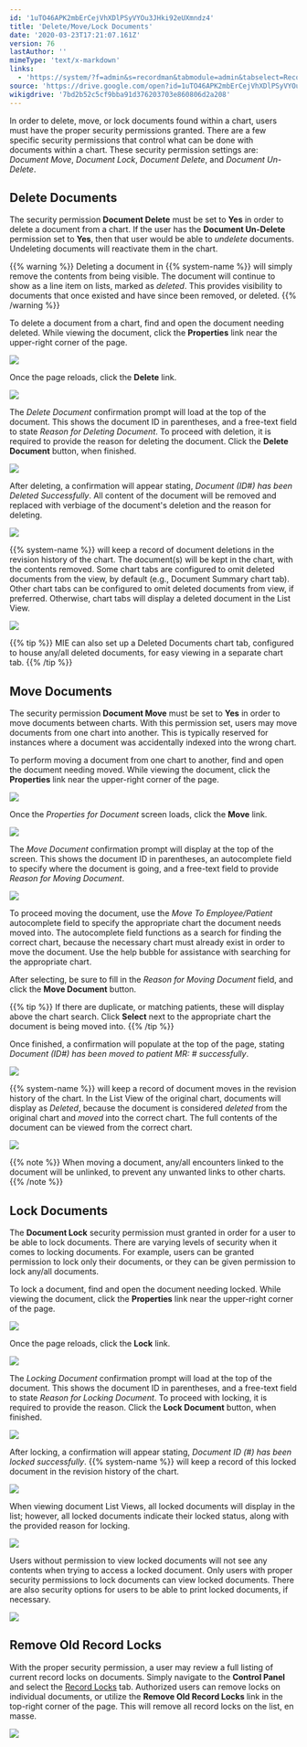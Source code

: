 ```yaml
---
id: '1uTO46APK2mbErCejVhXDlPSyVYOu3JHki92eUXmndz4'
title: 'Delete/Move/Lock Documents'
date: '2020-03-23T17:21:07.161Z'
version: 76
lastAuthor: ''
mimeType: 'text/x-markdown'
links:
  - 'https://system/?f=admin&s=recordman&tabmodule=admin&tabselect=Record+Locks'
source: 'https://drive.google.com/open?id=1uTO46APK2mbErCejVhXDlPSyVYOu3JHki92eUXmndz4'
wikigdrive: '7bd2b52c5cf9bba91d376203703e860806d2a208'
---
```

In order to delete, move, or lock documents found within a chart, users must have the proper security permissions granted. There are a few specific security permissions that control what can be done with documents within a chart. These security permission settings are: *Document Move*, *Document Lock*, *Document Delete*, and *Document Un-Delete*.

## Delete Documents

The security permission **Document Delete** must be set to **Yes** in order to delete a document from a chart. If the user has the **Document Un-Delete** permission set to **Yes**, then that user would be able to *undelete* documents. Undeleting documents will reactivate them in the chart.

{{% warning %}}
Deleting a document in {{% system-name %}} will simply remove the contents from being visible. The document will continue to show as a line item on lists, marked as *deleted*. This provides visibility to documents that once existed and have since been removed, or deleted.
{{% /warning %}}

To delete a document from a chart, find and open the document needing deleted. While viewing the document, click the **Properties** link near the upper-right corner of the page.

![](../delete-move-lock-documents.assets/45c3efbfece2b0dfdd229cb41adcb026.png)

Once the page reloads, click the **Delete** link.

![](../delete-move-lock-documents.assets/797519ed3d4d01e8a86e2503832186cc.png)

The *Delete Document* confirmation prompt will load at the top of the document. This shows the document ID in parentheses, and a free-text field to state *Reason for Deleting Document*. To proceed with deletion, it is required to provide the reason for deleting the document. Click the **Delete Document** button, when finished.

![](../delete-move-lock-documents.assets/db0ab9bd016d8051329e17b85bb9c51d.png)

After deleting, a confirmation will appear stating, *Document (ID#) has been Deleted Successfully*. All content of the document will be removed and replaced with verbiage of the document's deletion and the reason for deleting.

![](../delete-move-lock-documents.assets/a12c66e489386d4bc9067a0f79213ae2.png)

{{% system-name %}} will keep a record of document deletions in the revision history of the chart. The document(s) will be kept in the chart, with the contents removed. Some chart tabs are configured to omit deleted documents from the view, by default (e.g., Document Summary chart tab). Other chart tabs can be configured to omit deleted documents from view, if preferred. Otherwise, chart tabs will display a deleted document in the List View.

![](../delete-move-lock-documents.assets/8da2e38a1f57a2c08a215fd9767f1332.png)

{{% tip %}}
MIE can also set up a Deleted Documents chart tab, configured to house any/all deleted documents, for easy viewing in a separate chart tab.
{{% /tip %}}

## Move Documents

The security permission **Document Move** must be set to **Yes** in order to move documents between charts. With this permission set, users may move documents from one chart into another. This is typically reserved for instances where a document was accidentally indexed into the wrong chart.

To perform moving a document from one chart to another, find and open the document needing moved. While viewing the document, click the **Properties** link near the upper-right corner of the page.

![](../delete-move-lock-documents.assets/58fa967f667590827b004197bb77b595.png)

Once the *Properties for Document* screen loads, click the **Move** link.

![](../delete-move-lock-documents.assets/43ae58f888df5b6cfd8a354496547fc9.png)

The *Move Document* confirmation prompt will display at the top of the screen. This shows the document ID in parentheses, an autocomplete field to specify where the document is going, and a free-text field to provide *Reason for Moving Document*.

![](../delete-move-lock-documents.assets/3ba3e8865b7ed609dab2cfe71f457cf2.png)

To proceed moving the document, use the *Move To Employee/Patient* autocomplete field to specify the appropriate chart the document needs moved into. The autocomplete field functions as a search for finding the correct chart, because the necessary chart must already exist in order to move the document. Use the help bubble for assistance with searching for the appropriate chart.

After selecting, be sure to fill in the *Reason for Moving Document* field, and click the **Move Document** button.

{{% tip %}}
If there are duplicate, or matching patients, these will display above the chart search. Click **Select** next to the appropriate chart the document is being moved into.
{{% /tip %}}

Once finished, a confirmation will populate at the top of the page, stating *Document (ID#) has been moved to patient MR: # successfully*.

![](../delete-move-lock-documents.assets/e27ceebd6c9bf5b2e0f9f51c0579f7df.png)

{{% system-name %}} will keep a record of document moves in the revision history of the chart. In the List View of the original chart, documents will display as *Deleted*, because the document is considered *deleted* from the original chart and *moved* into the correct chart. The full contents of the document can be viewed from the correct chart.

![](../delete-move-lock-documents.assets/7c5dadc9fa83bc490e15dcc3c9bda789.png)

{{% note %}}
When moving a document, any/all encounters linked to the document will be unlinked, to prevent any unwanted links to other charts.
{{% /note %}}

## Lock Documents

The **Document Lock** security permission must granted in order for a user to be able to lock documents. There are varying levels of security when it comes to locking documents. For example, users can be granted permission to lock only their documents, or they can be given permission to lock any/all documents.

To lock a document, find and open the document needing locked. While viewing the document, click the **Properties** link near the upper-right corner of the page.

![](../delete-move-lock-documents.assets/58fa967f667590827b004197bb77b595.png)

Once the page reloads, click the **Lock** link.

![](../delete-move-lock-documents.assets/ad74c9ec4326522bc2d7e338f8520e64.png)

The *Locking Document* confirmation prompt will load at the top of the document. This shows the document ID in parentheses, and a free-text field to state *Reason for Locking Document*. To proceed with locking, it is required to provide the reason. Click the **Lock Document** button, when finished.

![](../delete-move-lock-documents.assets/7a39a7a1c8d0af05ec0111f5d6a4ab71.png)

After locking, a confirmation will appear stating, *Document ID (#) has been locked successfully*. {{% system-name %}} will keep a record of this locked document in the revision history of the chart.

![](../delete-move-lock-documents.assets/e8d39885fcb863ad5616056527590644.png)

When viewing document List Views, all locked documents will display in the list; however, all locked documents indicate their locked status, along with the provided reason for locking.

![](../delete-move-lock-documents.assets/fe28bdbde337d8f0d9245626754d8dc1.png)

Users without permission to view locked documents will not see any contents when trying to access a locked document. Only users with proper security permissions to lock documents can view locked documents. There are also security options for users to be able to print locked documents, if necessary.

![](../delete-move-lock-documents.assets/f13bc18b4e30f1389e90a4f40c60ec88.png)

## Remove Old Record Locks

With the proper security permission, a user may review a full listing of current record locks on documents. Simply navigate to the **Control Panel** and select the [Record Locks](https://system/?f=admin&s=recordman&tabmodule=admin&tabselect=Record+Locks) tab. Authorized users can remove locks on individual documents, or utilize the **Remove Old Record Locks** link in the top-right corner of the page. This will remove all record locks on the list, en masse.

![](../delete-move-lock-documents.assets/851c34487c0f16ce5024ef2052fc3ed9.png)

